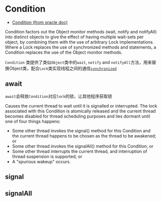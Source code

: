 # Condition

- [Condition (from oracle doc)](https://docs.oracle.com/javase/7/docs/api/java/util/concurrent/locks/Condition.html)

Condition factors out the Object monitor methods (wait, notify and notifyAll) into distinct objects to give the effect of having multiple wait-sets per object, by combining them with the use of arbitrary Lock implementations. Where a Lock replaces the use of synchronized methods and statements, a Condition replaces the use of the Object monitor methods.

`Condition` 类提供了类似`Object`类中的`wait`, `notify` and `notifyAll`方法，用来替换Object类，配合`Lock`类实现线程之间的通信[`synchronized`](synchronized.md)

## await

`await`会释放`Condition`对应`lock`的锁，让其他程序获取锁

Causes the current thread to wait until it is signalled or interrupted.
The lock associated with this Condition is atomically released and the current thread becomes disabled for thread scheduling purposes and lies dormant until one of four things happens:

- Some other thread invokes the signal() method for this Condition and the current thread happens to be chosen as the thread to be awakened; or
- Some other thread invokes the signalAll() method for this Condition; or
- Some other thread interrupts the current thread, and interruption of thread suspension is supported; or
- A "spurious wakeup" occurs.

## signal

## signalAll